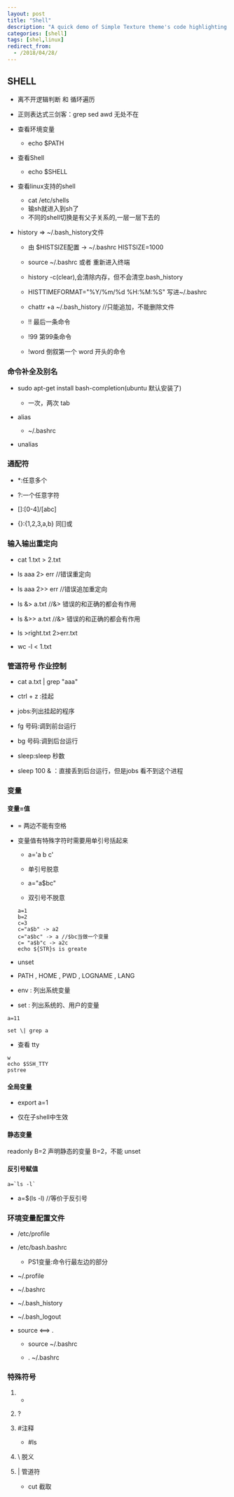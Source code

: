 ```yaml
---
layout: post
title: "Shell"
description: "A quick demo of Simple Texture theme's code highlighting features"
categories: [shell]
tags: [shel,linux]
redirect_from:
  - /2018/04/28/
---
```


## SHELL
* 离不开逻辑判断 和 循环遍历

* 正则表达式三剑客：grep sed awd 无处不在

* 查看环境变量
    * echo $PATH

* 查看Shell
    * echo $SHELL

* 查看linux支持的shell
    * cat /etc/shells  
    * 输sh就进入到sh了
    * 不同的shell切换是有父子关系的,一层一层下去的

* history => ~/.bash_history文件

    * 由 $HISTSIZE配置 -> ~/.bashrc HISTSIZE=1000

    * source ~/.bashrc 或者 重新进入终端

    * history -c(clear),会清除内存，但不会清空.bash_history

    * HISTTIMEFORMAT="%Y/%m/%d %H:%M:%S" 写进~/.bashrc

    * chattr +a ~/.bash_history //只能追加，不能删除文件

    * !! 最后一条命令

    * !99 第99条命令

    * !word 倒叙第一个 word 开头的命令

### 命令补全及别名
* sudo apt-get install bash-completion(ubuntu 默认安装了)

    * 一次，两次 tab

* alias 

    * ~/.bashrc

* unalias

### 通配符

* \*:任意多个

* ?:一个任意字符

* []:[0-4]/[abc]

* {}:{1,2,3,a,b} 同[]或


### 输入输出重定向

* cat 1.txt > 2.txt

* ls aaa 2> err //错误重定向

* ls aaa 2>> err //错误追加重定向

* ls &> a.txt //&> 错误的和正确的都会有作用

* ls &>> a.txt //&> 错误的和正确的都会有作用

* ls >right.txt 2>err.txt

* wc -l < 1.txt

### 管道符号 作业控制

* cat a.txt \| grep "aaa"

* ctrl + z :挂起

* jobs:列出挂起的程序

* fg 号码:调到前台运行

* bg 号码:调到后台运行

* sleep:sleep 秒数

* sleep 100 & ：直接丢到后台运行，但是jobs 看不到这个进程

### 变量
#### 变量=值

* = 两边不能有空格

* 变量值有特殊字符时需要用单引号括起来

    * a='a b c' 

    * 单引号脱意

    * a="a$bc"

    * 双引号不脱意

    ```
    a=1
    b=2
    c=3
    c="a$b" -> a2
    c="a$bc" -> a //$bc当做一个变量
    c= "a$b"c -> a2c
    echo ${STR}s is greate
    ```

* unset

* PATH , HOME , PWD , LOGNAME , LANG

* env : 列出系统变量	

* set : 列出系统的、用户的变量


```
a=11

set \| grep a

```
* 查看 tty

```
w   
echo $SSH_TTY   
pstree   
```

#### 全局变量

* export a=1

* 仅在子shell中生效

#### 静态变量

readonly B=2 声明静态的变量 B=2，不能 unset

#### 反引号赋值

```
a=`ls -l`

```

* a=$(ls -l) //等价于反引号

### 环境变量配置文件

* /etc/profile

* /etc/bash.bashrc

    * PS1变量:命令行最左边的部分

* ~/.profile

* ~/.bashrc

* ~/.bash\_history

* ~/.bash\_logout

* source <==> .

    * source ~/.bashrc

    * . ~/.bashrc

### 特殊符号

1. *

1. ?

1. #注释

    * #ls 

1. \\ 脱义

1. \| 管道符

    * cut 截取
